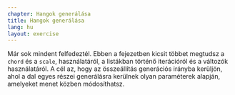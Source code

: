 ```yaml
---
chapter: Hangok generálása
title: Hangok generálása
lang: hu
layout: exercise
---
```


Már sok mindent felfedeztél. Ebben a fejezetben kicsit többet megtudsz a `chord` és a `scale`, használatáról, a listákban történő iterációról és a változók használatáról. A cél az, hogy az összeállítás generációs irányba kerüljön, ahol a dal egyes részei generálásra kerülnek olyan paraméterek alapján, amelyeket menet közben módosíthatsz.
